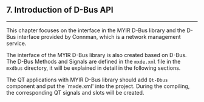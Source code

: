 ## 7. Introduction of D-Bus API

---

This chapter focuses on the interface in the MYIR D-Bus library and the D-Bus interface provided by Connman, which is a network management service.

The interface of the MYIR D-Bus library is also created based on D-Bus. The D-Bus Methods and Signals are defined in the `mxde.xml` file in the `mxdbus` directory, it will be explained in detail in the following sections.

The QT applications with MYIR D-Bus library should add `Qt-Dbus` component and put the `mxde.xml' into the project. During the compiling, the corresponding QT signals and slots will be created.

